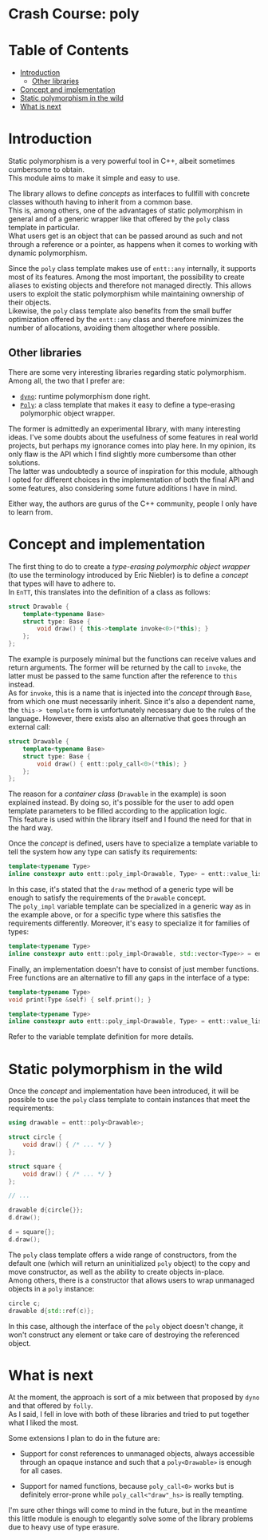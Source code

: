# Crash Course: poly

<!--
@cond TURN_OFF_DOXYGEN
-->
# Table of Contents

* [Introduction](#introduction)
  * [Other libraries](#other-libraries)
* [Concept and implementation](#concept-and-implementation)
* [Static polymorphism in the wild](#static-polymorphism-in-the-wild)
* [What is next](#what-is-next)
<!--
@endcond TURN_OFF_DOXYGEN
-->

# Introduction

Static polymorphism is a very powerful tool in C++, albeit sometimes cumbersome
to obtain.<br/>
This module aims to make it simple and easy to use.

The library allows to define _concepts_ as interfaces to fullfill with concrete
classes withouth having to inherit from a common base.<br/>
This is, among others, one of the advantages of static polymorphism in general
and of a generic wrapper like that offered by the `poly` class template in
particular.<br/>
What users get is an object that can be passed around as such and not through a
reference or a pointer, as happens when it comes to working with dynamic
polymorphism.

Since the `poly` class template makes use of `entt::any` internally, it supports
most of its features. Among the most important, the possibility to create
aliases to existing objects and therefore not managed directly. This allows
users to exploit the static polymorphism while maintaining ownership of their
objects.<br/>
Likewise, the `poly` class template also benefits from the small buffer
optimization offered by the `entt::any` class and therefore minimizes the number
of allocations, avoiding them altogether where possible.

## Other libraries

There are some very interesting libraries regarding static polymorphism.<br/>
Among all, the two that I prefer are:

* [`dyno`](https://github.com/ldionne/dyno): runtime polymorphism done right.
* [`Poly`](https://github.com/facebook/folly/blob/master/folly/docs/Poly.md):
  a class template that makes it easy to define a type-erasing polymorphic
  object wrapper.

The former is admittedly an experimental library, with many interesting ideas.
I've some doubts about the usefulness of some features in real world projects,
but perhaps my ignorance comes into play here. In my opinion, its only flaw is
the API which I find slightly more cumbersome than other solutions.<br/>
The latter was undoubtedly a source of inspiration for this module, although I
opted for different choices in the implementation of both the final API and some
features, also considering some future additions I have in mind.

Either way, the authors are gurus of the C++ community, people I only have to
learn from.

# Concept and implementation

The first thing to do to create a _type-erasing polymorphic object wrapper_ (to
use the terminology introduced by Eric Niebler) is to define a _concept_ that
types will have to adhere to.<br/>
In `EnTT`, this translates into the definition of a class as follows:

```cpp
struct Drawable {
    template<typename Base>
    struct type: Base {
        void draw() { this->template invoke<0>(*this); }
    };
};
```

The example is purposely minimal but the functions can receive values and return
arguments. The former will be returned by the call to `invoke`, the latter must
be passed to the same function after the reference to `this` instead.<br/>
As for `invoke`, this is a name that is injected into the _concept_ through
`Base`, from which one must necessarily inherit. Since it's also a dependent
name, the `this-> template` form is unfortunately necessary due to the rules of
the language. However, there exists also an alternative that goes through an
external call:

```cpp
struct Drawable {
    template<typename Base>
    struct type: Base {
        void draw() { entt::poly_call<0>(*this); }
    };
};
```

The reason for a _container class_ (`Drawable` in the example) is soon explained
instead. By doing so, it's possible for the user to add open template parameters
to be filled according to the application logic.<br/>
This feature is used within the library itself and I found the need for that in
the hard way.

Once the _concept_ is defined, users have to specialize a template variable to
tell the system how any type can satisfy its requirements:

```cpp
template<typename Type>
inline constexpr auto entt::poly_impl<Drawable, Type> = entt::value_list<&Type::draw>{};
```

In this case, it's stated that the `draw` method of a generic type will be
enough to satisfy the requirements of the `Drawable` concept.<br/>
The `poly_impl` variable template can be specialized in a generic way as in the
example above, or for a specific type where this satisfies the requirements
differently. Moreover, it's easy to specialize it for families of types:

```cpp
template<typename Type>
inline constexpr auto entt::poly_impl<Drawable, std::vector<Type>> = entt::value_list<&std::vector<Type>::size>{};
```

Finally, an implementation doesn't have to consist of just member functions.
Free functions are an alternative to fill any gaps in the interface of a type:

```cpp
template<typename Type>
void print(Type &self) { self.print(); }

template<typename Type>
inline constexpr auto entt::poly_impl<Drawable, Type> = entt::value_list<&print<Type>>{};
```

Refer to the variable template definition for more details.

# Static polymorphism in the wild

Once the _concept_ and implementation have been introduced, it will be possible
to use the `poly` class template to contain instances that meet the
requirements:

```cpp
using drawable = entt::poly<Drawable>;

struct circle {
    void draw() { /* ... */ }
};

struct square {
    void draw() { /* ... */ }
};

// ...

drawable d{circle{}};
d.draw();

d = square{};
d.draw();
```

The `poly` class template offers a wide range of constructors, from the default
one (which will return an uninitialized `poly` object) to the copy and move
constructor, as well as the ability to create objects in-place.<br/>
Among others, there is a constructor that allows users to wrap unmanaged objects
in a `poly` instance:

```cpp
circle c;
drawable d{std::ref(c)};
```

In this case, although the interface of the `poly` object doesn't change, it
won't construct any element or take care of destroying the referenced object.

# What is next

At the moment, the approach is sort of a mix between that proposed by `dyno` and
that offered by `folly`.<br/>
As I said, I fell in love with both of these libraries and tried to put together
what I liked the most.

Some extensions I plan to do in the future are:

* Support for const references to unmanaged objects, always accessible through
  an opaque instance and such that a `poly<Drawable>` is enough for all cases.

* Support for named functions, because `poly_call<0>` works but is definitely
  error-prone while `poly_call<"draw"_hs>` is really tempting.

I'm sure other things will come to mind in the future, but in the meantime this
little module is enough to elegantly solve some of the library problems due to
heavy use of type erasure.
